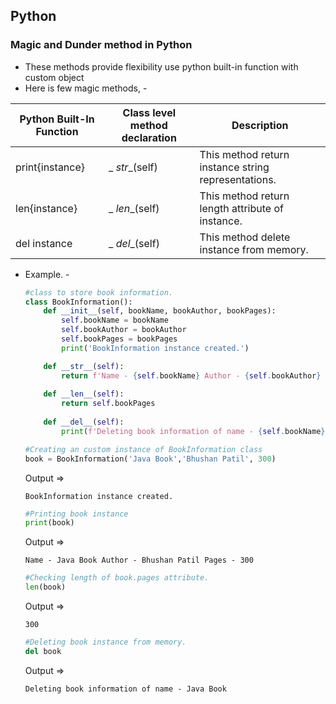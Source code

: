 ## Python

### Magic and Dunder method in Python
 - These methods provide flexibility use python built-in function with custom object
 - Here is few magic methods, - 
 
 |Python Built-In Function| Class level method declaration | Description |
 | --- | --- | --- |
 | print{instance} | _ _str__(self) | This method return instance string representations. |
 | len{instance} | _ _len__(self) | This method return length attribute of instance. |
 | del instance| _ _del__(self) | This method delete instance from memory. |
 
 - Example. -
 
   ```python
   #class to store book information.
   class BookInformation():
       def __init__(self, bookName, bookAuthor, bookPages):
           self.bookName = bookName
           self.bookAuthor = bookAuthor
           self.bookPages = bookPages
           print('BookInformation instance created.')
   
       def __str__(self):
           return f'Name - {self.bookName} Author - {self.bookAuthor} Pages - {self.bookPages}'
       
       def __len__(self):
           return self.bookPages
       
       def __del__(self):
           print(f'Deleting book information of name - {self.bookName}')
   ```

   ```python
   #Creating an custom instance of BookInformation class
   book = BookInformation('Java Book','Bhushan Patil', 300)
   ```
   Output =>
   ```
   BookInformation instance created.
   ```

   ```python
   #Printing book instance
   print(book)
   ```
   Output =>
   ```
   Name - Java Book Author - Bhushan Patil Pages - 300
   ```

   ```python
   #Checking length of book.pages attribute.
   len(book)
   ```
   Output =>
   ```
   300
   ```

   ```python
   #Deleting book instance from memory.
   del book
   ```
   Output =>
   ```
   Deleting book information of name - Java Book
   ```
